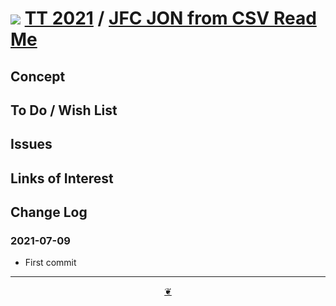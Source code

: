 # [![](https://pushme-pullyou.github.io/tootoo-2021/lib/assets/icons/mark-github.svg )](https://github.com/pushme-pullyou/tootoo-2021/ "Source code on GitHub" ) [TT 2021]( https://pushme-pullyou.github.io/tootoo-2021/ "Home page" ) / [JFC JON from CSV Read Me]( https://github.com/pushme-pullyou/tootoo-2021/tree/main/lib/utils/jfc-json-from-csv#README.md)


<!--@@@
<div class=iframe-resize ><iframe src=https://pushme-pullyou.github.io/tootoo-2021/lib/utils/jfc-json-from-csv/ height=100% width=100% ></iframe></div>
_JFC JON from CSV in a resizable window. One finger to rotate. Two to zoom._


### Full Screen: [JFC JON from CSV]( https://pushme-pullyou.github.io/tootoo-2021/xxxxx/ )
@@@-->


## Concept


## To Do / Wish List


## Issues


## Links of Interest


## Change Log


### 2021-07-09

* First commit


***

<center title="Hello! Click me to go up to the top" ><a class=aDingbat href=javascript:window.scrollTo(0,0);> ❦ </a></center>
